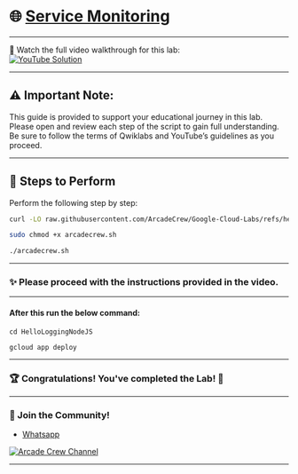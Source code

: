 # 🌐 [Service Monitoring](https://www.cloudskillsboost.google/focuses/19476?parent=catalog)

--- 

🎥 Watch the full video walkthrough for this lab:  
[![YouTube Solution](https://img.shields.io/badge/YouTube-Watch%20Solution-red?style=flat&logo=youtube)](https://www.youtube.com/watch?v=wjSrI-UHmM8)

---
## ⚠️ **Important Note:**
This guide is provided to support your educational journey in this lab. Please open and review each step of the script to gain full understanding. Be sure to follow the terms of Qwiklabs and YouTube’s guidelines as you proceed.

---

## 🚀 Steps to Perform
Perform the following step by step:  

```bash
curl -LO raw.githubusercontent.com/ArcadeCrew/Google-Cloud-Labs/refs/heads/main/Service%20Monitoring/arcadecrew.sh

sudo chmod +x arcadecrew.sh

./arcadecrew.sh
```
---
### ✨ Please proceed with the instructions provided in the video.
---
#### After this run the below command:

```
cd HelloLoggingNodeJS

gcloud app deploy
```


---

### 🏆 Congratulations! You've completed the Lab! 🎉

---

### 🤝 Join the Community!

- [Whatsapp](https://chat.whatsapp.com/KkNEauOhBQXHdVcmqIlv9F)  

[![Arcade Crew Channel](https://img.shields.io/badge/YouTube-Arcade%20Crew-red?style=flat&logo=youtube)](https://www.youtube.com/@Arcade61432)

---

